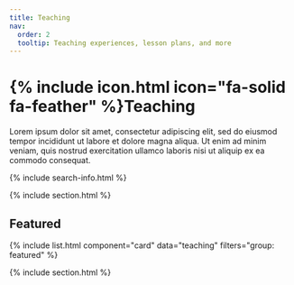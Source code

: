 ```yaml
---
title: Teaching
nav:
  order: 2
  tooltip: Teaching experiences, lesson plans, and more
---
```


# {% include icon.html icon="fa-solid fa-feather" %}Teaching

Lorem ipsum dolor sit amet, consectetur adipiscing elit, sed do eiusmod tempor incididunt ut labore et dolore magna aliqua.
Ut enim ad minim veniam, quis nostrud exercitation ullamco laboris nisi ut aliquip ex ea commodo consequat.

{% include search-info.html %}

{% include section.html %}

## Featured

{% include list.html component="card" data="teaching" filters="group: featured" %}

{% include section.html %}


